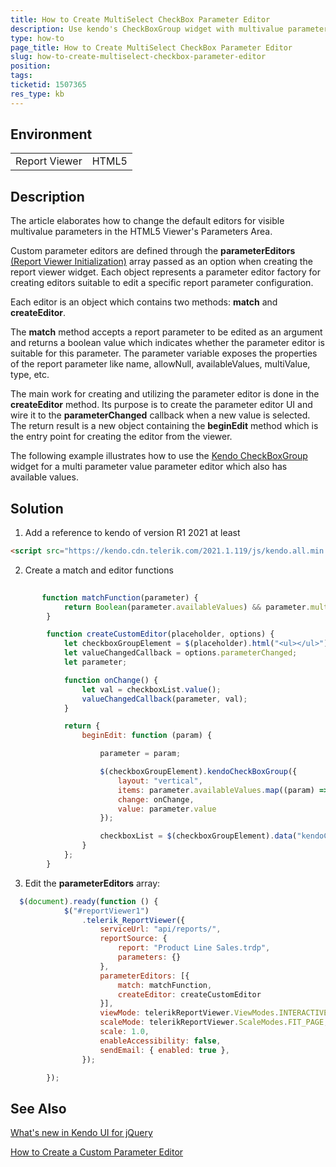 ```yaml
---
title: How to Create MultiSelect CheckBox Parameter Editor
description: Use kendo's CheckBoxGroup widget with multivalue parameters
type: how-to
page_title: How to Create MultiSelect CheckBox Parameter Editor
slug: how-to-create-multiselect-checkbox-parameter-editor
position: 
tags: 
ticketid: 1507365
res_type: kb
---
```


## Environment
<table>
	<tbody>
		<tr>
			<td>Report Viewer</td>
			<td>HTML5</td>
		</tr>
	</tbody>
</table>


## Description
The article elaborates how to change the default editors for visible multivalue parameters in the HTML5 Viewer's Parameters Area.

Custom parameter editors are defined through the **parameterEditors** [(Report Viewer Initialization)](https://docs.telerik.com/reporting/html5-report-viewer-jquery-fn-telerik-reportviewer) array passed as an option when creating the report viewer widget. Each object represents a parameter editor factory for creating editors suitable to edit a specific report parameter configuration.

Each editor is an object which contains two methods: **match** and **createEditor**.

The **match** method accepts a report parameter to be edited as an argument and returns a boolean value which indicates whether the parameter editor is suitable for this parameter. The parameter variable exposes the properties of the report parameter like name, allowNull, availableValues, multiValue, type, etc.

The main work for creating and utilizing the parameter editor is done in the **createEditor** method. Its purpose is to create the parameter editor UI and wire it to the **parameterChanged** callback when a new value is selected. The return result is a new object containing the **beginEdit** method which is the entry point for creating the editor from the viewer.

The following example illustrates how to use the [Kendo CheckBoxGroup](https://docs.telerik.com/kendo-ui/controls/editors/checkboxgroup/overview) widget for a multi parameter value parameter editor which also has available values.

## Solution

1. Add a reference to kendo of version R1 2021 at least

```HTML
<script src="https://kendo.cdn.telerik.com/2021.1.119/js/kendo.all.min.js"></script>
```
2. Create a match and editor functions

```JavaScript
       
       function matchFunction(parameter) {
            return Boolean(parameter.availableValues) && parameter.multivalue;
        }

        function createCustomEditor(placeholder, options) {
            let checkboxGroupElement = $(placeholder).html("<ul></ul>");
            let valueChangedCallback = options.parameterChanged;
            let parameter;

            function onChange() {
                let val = checkboxList.value();
                valueChangedCallback(parameter, val);
            }

            return {
                beginEdit: function (param) {

                    parameter = param;

                    $(checkboxGroupElement).kendoCheckBoxGroup({
                        layout: "vertical",
                        items: parameter.availableValues.map((param) => ({ ...param, label: param.name })),
                        change: onChange,
                        value: parameter.value
                    });

                    checkboxList = $(checkboxGroupElement).data("kendoCheckBoxGroup");
                }
            };
        }
```
3. Edit the **parameterEditors** array:

```JavaScript
  $(document).ready(function () {
            $("#reportViewer1")
                .telerik_ReportViewer({
                    serviceUrl: "api/reports/",
                    reportSource: {
                        report: "Product Line Sales.trdp",
                        parameters: {}
                    },
                    parameterEditors: [{
                        match: matchFunction,
                        createEditor: createCustomEditor
                    }],
                    viewMode: telerikReportViewer.ViewModes.INTERACTIVE,
                    scaleMode: telerikReportViewer.ScaleModes.FIT_PAGE,
                    scale: 1.0,
                    enableAccessibility: false,
                    sendEmail: { enabled: true },
                });

        });
```

## See Also
[What's new in Kendo UI for jQuery](https://www.telerik.com/blogs/whats-new-kendo-ui-jquery-r1-2021) 

[How to Create a Custom Parameter Editor](https://docs.telerik.com/reporting/html5-report-viewer-howto-custom-parameter-editor)
